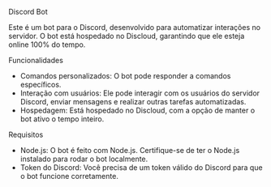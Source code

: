 Discord Bot

Este é um bot para o Discord, desenvolvido para automatizar interações no servidor. O bot está hospedado no Discloud, garantindo que ele esteja online 100% do tempo.

Funcionalidades

- Comandos personalizados: O bot pode responder a comandos específicos.
- Interação com usuários: Ele pode interagir com os usuários do servidor Discord, enviar mensagens e realizar outras tarefas automatizadas.
- Hospedagem: Está hospedado no Discloud, com a opção de manter o bot ativo o tempo inteiro.

Requisitos

- Node.js: O bot é feito com Node.js. Certifique-se de ter o Node.js instalado para rodar o bot localmente.
- Token do Discord: Você precisa de um token válido do Discord para que o bot funcione corretamente.
